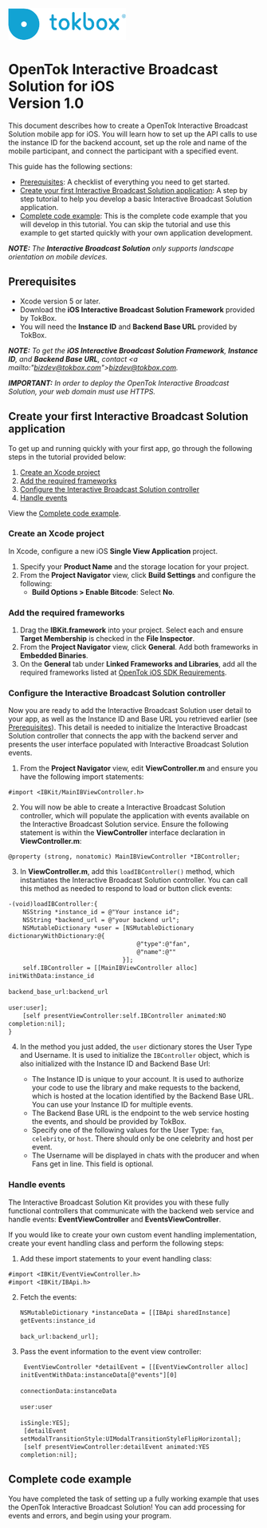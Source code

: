 ![logo](tokbox-logo.png)

# OpenTok Interactive Broadcast Solution for iOS<br/>Version 1.0

This document describes how to create a OpenTok Interactive Broadcast Solution mobile app for iOS. You will learn how to set up the API calls to use the instance ID for the backend account, set up the role and name of the mobile participant, and connect the participant with a specified event.

This guide has the following sections:

* [Prerequisites](#prerequisites): A checklist of everything you need to get started.
* [Create your first Interactive Broadcast Solution application](#createfirstapp): A step by step tutorial to help you develop a basic Interactive Broadcast Solution application.
* [Complete code example](#complete-code-example): This is the complete code example that you will develop in this tutorial. You can skip the tutorial and use this example to get started quickly with your own application development.

_**NOTE:** The **Interactive Broadcast Solution** only supports landscape orientation on mobile devices._

## Prerequisites

- Xcode version 5 or later.
- Download the **iOS Interactive Broadcast Solution Framework** provided by TokBox.
- You will need the **Instance ID** and **Backend Base URL** provided by TokBox.

_**NOTE:** To get the **iOS Interactive Broadcast Solution Framework**, **Instance ID**, and **Backend Base URL**, contact <a mailto:"bizdev@tokbox.com">bizdev@tokbox.com</a>._

_**IMPORTANT:** In order to deploy the OpenTok Interactive Broadcast Solution, your web domain must use HTTPS._

<h2 id=createfirstapp> Create your first Interactive Broadcast Solution application</h2>

To get up and running quickly with your first app, go through the following steps in the tutorial provided below:

1. [Create an Xcode project](#create-an-xcode-studio-project)
2. [Add the required frameworks](#add-the-required-frameworks)
3. [Configure the Interactive Broadcast Solution controller](#configure-the-interactive-broadcast-solution-controller)
4. [Handle events](#handle-events)

View the [Complete code example](#complete-code-example).

### Create an Xcode project

In Xcode, configure a new iOS **Single View Application** project. 

1. Specify your **Product Name** and the storage location for your project.
2. From the **Project Navigator** view, click **Build Settings** and configure the following:
   * **Build Options > Enable Bitcode**: Select **No**.


### Add the required frameworks

1.  Drag the **IBKit.framework** into your project. Select each and ensure **Target Membership** is checked in the **File Inspector**.
2.  From the **Project Navigator** view, click **General**. Add both frameworks in **Embedded Binaries**.
3.  On the **General** tab under **Linked Frameworks and Libraries**, add all the required frameworks listed at [OpenTok iOS SDK Requirements](https://tokbox.com/developer/sdks/ios/).


### Configure the Interactive Broadcast Solution controller

Now you are ready to add the Interactive Broadcast Solution user detail to your app, as well as the Instance ID and Base URL you retrieved earlier (see [Prerequisites](#prerequisites)). This detail is needed to initialize the Interactive Broadcast Solution controller that connects the app with the backend server and presents the user interface populated with Interactive Broadcast Solution events.

1. From the **Project Navigator** view, edit **ViewController.m** and ensure you have the following import statements:

```objc
#import <IBKit/MainIBViewController.h>
```

2. You will now be able to create a Interactive Broadcast Solution controller, which will populate the application with events available on the Interactive Broadcast Solution service. Ensure the following statement is within the **ViewController** interface declaration in **ViewController.m**:

```objc
@property (strong, nonatomic) MainIBViewController *IBController;
```


3. In **ViewController.m**, add this `loadIBController()` method, which instantiates the Interactive Broadcast Solution controller. You can call this method as needed to respond to load or button click events:

```objc
-(void)loadIBController:{
    NSString *instance_id = @"Your instance id";
    NSString *backend_url = @"your backend url";
    NSMutableDictionary *user = [NSMutableDictionary dictionaryWithDictionary:@{
                                    @"type":@"fan",
                                    @"name":@""
                                }];
    self.IBController = [[MainIBViewController alloc] initWithData:instance_id 
                                                                          backend_base_url:backend_url 
                                                                                      user:user];
    [self presentViewController:self.IBController animated:NO completion:nil];
}
```


4. In the method you just added, the `user` dictionary stores the User Type and Username. It is used to initialize the `IBController` object, which is also initialized with the Instance ID and Backend Base Url:

   - The Instance ID is unique to your account. It is used to authorize your code to use the library and make requests to the backend, which is hosted at the location identified by the Backend Base URL. You can use your Instance ID for multiple events. 
   - The Backend Base URL is the endpoint to the web service hosting the events, and should be provided by TokBox.
   - Specify one of the following values for the User Type: `fan`, `celebrity`, or `host`. There should only be one celebrity and host per event. 
   - The Username will be displayed in chats with the producer and when Fans get in line. This field is optional.


### Handle events

The Interactive Broadcast Solution Kit provides you with these fully functional controllers that communicate with the backend web service and handle events: **EventViewController** and **EventsViewController**. 

If you would like to create your own custom event handling implementation, create your event handling class and perform the following steps:


1. Add these import statements to your event handling class:

```objc
#import <IBKit/EventViewController.h>
#import <IBKit/IBApi.h>
```

2. Fetch the events:

   ```objc
   NSMutableDictionary *instanceData = [[IBApi sharedInstance] getEvents:instance_id
                                                                       back_url:backend_url];
   ```

3. Pass the event information to the event view controller:

   ```objc
    EventViewController *detailEvent = [[EventViewController alloc] initEventWithData:instanceData[@"events"][0] 
                                                                       connectionData:instanceData
                                                                                 user:user
                                                                             isSingle:YES];
    [detailEvent setModalTransitionStyle:UIModalTransitionStyleFlipHorizontal];
    [self presentViewController:detailEvent animated:YES completion:nil];
   ```


## Complete code example

You have completed the task of setting up a fully working example that uses the OpenTok Interactive Broadcast Solution! You can add processing for events and errors, and begin using your program. 












